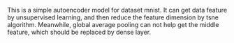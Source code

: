 This is a simple autoencoder model for dataset mnist.
It can get data feature by unsupervised learning, and then reduce the feature dimension by tsne algorithm.
Meanwhile, global average pooling can not help get the middle feature, which should be replaced by dense layer.
